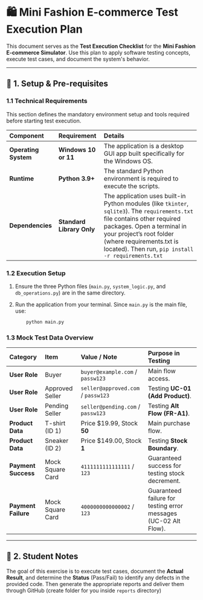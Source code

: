 # 🛍️ Mini Fashion E-commerce Test Execution Plan

This document serves as the **Test Execution Checklist** for the **Mini Fashion E-commerce Simulator**. Use this plan to apply software testing concepts, execute test cases, and document the system's behavior.

---

## 🚀 1. Setup & Pre-requisites

### 1.1 Technical Requirements

This section defines the mandatory environment setup and tools required before starting test execution.

| Component | Requirement | Details |
| :--- | :--- | :--- |
| **Operating System** | **Windows 10 or 11** | The application is a desktop GUI app built specifically for the Windows OS. |
| **Runtime** | **Python 3.9+** | The standard Python environment is required to execute the scripts. |
| **Dependencies** | **Standard Library Only** | The application uses built-in Python modules (like `tkinter`, `sqlite3`). The `requirements.txt` file contains other required packages. Open a terminal in your project’s root folder (where requirements.txt is located). Then run, ```pip install -r requirements.txt```|

### 1.2 Execution Setup

1.  Ensure the three Python files (`main.py`, `system_logic.py`, and `db_operations.py`) are in the same directory.

2.  Run the application from your terminal. Since `main.py` is the main file, use:
    ```bash    
        python main.py
    ```

### 1.3 Mock Test Data Overview

| Category | Item | Value / Note | Purpose in Testing | 
| :--- | :--- | :--- | :--- | 
| **User Role** | Buyer | `buyer@example.com` / `passw123` | Main flow access. | 
| **User Role** | Approved Seller | `seller@approved.com` / `passw123` | Testing **UC-01 (Add Product)**. | 
| **User Role** | Pending Seller | `seller@pending.com` / `passw123` | Testing **Alt Flow (FR-A1)**. | 
| **Product Data** | T-shirt (ID 1) | Price $19.99, Stock **50** | Main purchase flow. | 
| **Product Data** | Sneaker (ID 2) | Price $149.00, Stock **1** | Testing **Stock Boundary**. | 
| **Payment Success** | Mock Square Card | `4111111111111111` / `123` | Guaranteed success for testing stock decrement. | 
| **Payment Failure** | Mock Square Card | `4000000000000002` / `123` | Guaranteed failure for testing error messages (UC-02 Alt Flow). | 

---

## 📝 2. Student Notes

The goal of this exercise is to execute test cases, document the **Actual Result**, and determine the **Status** (Pass/Fail) to identify any defects in the provided code. Then generate the appropriate reports and deliver them through GitHub (create folder for you inside `reports` directory)
